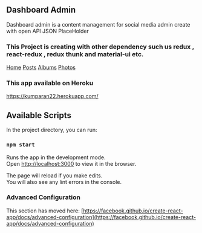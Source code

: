 
## Dashboard Admin

Dashboard admin is a content management for social media admin create with open API JSON PlaceHolder  

### This Project is creating with other dependency such us redux , react-redux , redux thunk and  material-ui etc.



 [Home](https://drive.google.com/file/d/1nvUHpNJp_0TwGAXpxOCYXBwBUSVCDlHG/view?usp=sharing) 
 [Posts](https://drive.google.com/file/d/1YeVnAg3uQFjtOJVJfwVNO9AWG5FHAuEx/view?usp=sharing)
 [Albums](https://drive.google.com/file/d/1SCunC122kHN8uJHT4Qxq8KeHJsFMhVJL/view?usp=sharing)
 [Photos](https://drive.google.com/file/d/1GPMT4TzoBDJkUk7YKvTsnxKGGM6sDeq0/view?usp=sharing)



### This app available on Heroku  

https://kumparan22.herokuapp.com/


## Available Scripts

In the project directory, you can run:

### `npm start`

Runs the app in the development mode.\
Open [http://localhost:3000](http://localhost:3000) to view it in the browser.

The page will reload if you make edits.\
You will also see any lint errors in the console.

### Advanced Configuration

This section has moved here: [https://facebook.github.io/create-react-app/docs/advanced-configuration](https://facebook.github.io/create-react-app/docs/advanced-configuration)
